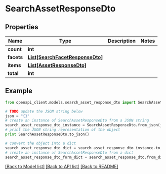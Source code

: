 # SearchAssetResponseDto


## Properties
Name | Type | Description | Notes
------------ | ------------- | ------------- | -------------
**count** | **int** |  | 
**facets** | [**List[SearchFacetResponseDto]**](SearchFacetResponseDto.md) |  | 
**items** | [**List[AssetResponseDto]**](AssetResponseDto.md) |  | 
**total** | **int** |  | 

## Example

```python
from openapi_client.models.search_asset_response_dto import SearchAssetResponseDto

# TODO update the JSON string below
json = "{}"
# create an instance of SearchAssetResponseDto from a JSON string
search_asset_response_dto_instance = SearchAssetResponseDto.from_json(json)
# print the JSON string representation of the object
print SearchAssetResponseDto.to_json()

# convert the object into a dict
search_asset_response_dto_dict = search_asset_response_dto_instance.to_dict()
# create an instance of SearchAssetResponseDto from a dict
search_asset_response_dto_form_dict = search_asset_response_dto.from_dict(search_asset_response_dto_dict)
```
[[Back to Model list]](../README.md#documentation-for-models) [[Back to API list]](../README.md#documentation-for-api-endpoints) [[Back to README]](../README.md)


